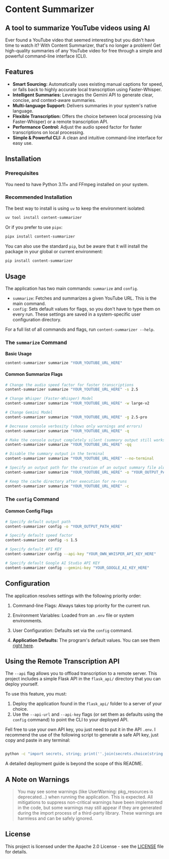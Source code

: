 # Content Summarizer

## A tool to summarize YouTube videos using AI

Ever found a YouTube video that seemed interesting but you didn't have time to watch it? With Content Summarizer, that's no longer a problem! Get high-quality summaries of any YouTube video for free through a simple and powerful command-line interface (CLI).

## Features

- **Smart Sourcing:** Automatically uses existing manual captions for speed, or falls back to highly accurate local transcription using Faster-Whisper.
- **Intelligent Summaries:** Leverages the Gemini API to generate clear, concise, and context-aware summaries.
- **Multi-language Support:** Delivers summaries in your system's native language.
- **Flexible Transcription:** Offers the choice between local processing (via Faster-Whisper) or a remote transcription API.
- **Performance Control:** Adjust the audio speed factor for faster transcriptions on local processing.
- **Simple & Powerful CLI:** A clean and intuitive command-line interface for easy use.

## Installation

### Prerequisites

You need to have Python 3.11+ and FFmpeg installed on your system.

### Recommended Installation

The best way to install is using `uv` to keep the environment isolated:

```bash
uv tool install content-summarizer
```

Or if you prefer to use `pipx`:

```bash
pipx install content-summarizer
```

You can also use the standard `pip`, but be aware that it will install the package in your global or current environment:

```bash
pip install content-summarizer
```

## Usage

The application has two main commands: `summarize` and `config`.

- `summarize`: Fetches and summarizes a given YouTube URL. This is the main command.
- `config`: Sets default values for flags, so you don't have to type them on every run. These settings are saved in a system-specific user configuration directory.

For a full list of all commands and flags, run `content-summarizer --help`.

### The `summarize` Command

**Basic Usage**

```bash
content-summarizer summarize "YOUR_YOUTUBE_URL_HERE"
```

#### Common Summarize Flags

```bash
# Change the audio speed factor for faster transcriptions
content-summarizer summarize "YOUR_YOUTUBE_URL_HERE" -s 2.5

# Change Whisper (Faster-Whisper) Model
content-summarizer summarize "YOUR_YOUTUBE_URL_HERE" -w large-v2

# Change Gemini Model
content-summarizer summarize "YOUR_YOUTUBE_URL_HERE" -g 2.5-pro

# Decrease console verbosity (shows only warnings and errors)
content-summarizer summarize "YOUR_YOUTUBE_URL_HERE" -q

# Make the console output completely silent (summary output still works)
content-summarizer summarize "YOUR_YOUTUBE_URL_HERE" -qq

# Disable the summary output in the terminal
content-summarizer summarize "YOUR_YOUTUBE_URL_HERE" --no-terminal

# Specify an output path for the creation of an output summary file alongside the normal terminal output
content-summarizer summarize "YOUR_YOUTUBE_URL_HERE" -o "YOUR_OUTPUT_PATH_HERE"

# Keep the cache directory after execution for re-runs
content-summarizer summarize "YOUR_YOUTUBE_URL_HERE" -c
```

### The `config` Command

#### Common Config Flags

```bash
# Specify default output path
content-summarizer config -o "YOUR_OUTPUT_PATH_HERE"

# Specify default speed factor
content-summarizer config -s 1.5

# Specify default API KEY
content-summarizer config --api-key "YOUR_OWN_WHISPER_API_KEY_HERE"

# Specify default Google AI Studio API KEY
content-summarizer config --gemini-key "YOUR_GOOGLE_AI_KEY_HERE"
```

## Configuration

The application resolves settings with the following priority order:

1. Command-line Flags: Always takes top priority for the current run.

2. Environment Variables: Loaded from an `.env` file or system environments.

3. User Configuration: Defaults set via the `config` command.

4. **Application Defaults:** The program's default values. You can see them [right here](https://github.com/CorvoCS08/content_sumarizer/blob/9f8329ff23bd8e070ad6cfd3770724981ea9d7ce/src/core.py#L148-L162).

## Using the Remote Transcription API

The `--api` flag allows you to offload transcription to a remote server. This project includes a simple Flask API in the `flask_api/` directory that you can deploy yourself.

To use this feature, you must:

1.  Deploy the application found in the `flask_api/` folder to a server of your choice.
2.  Use the `--api-url` and `--api-key` flags (or set them as defaults using the `config` command) to point the CLI to your deployed API.

Fell free to use your own API key, you just need to put it in the API `.env`. I recommend the use of the following script to generate a safe API key, just copy and paste in any terminal:

```bash

python -c "import secrets, string; print(''.join(secrets.choice(string.ascii_letters + string.digits) for _ in range(30)))"
```

A detailed deployment guide is beyond the scope of this README.

## A Note on Warnings

> You may see some warnings (like UserWarning: pkg_resources is deprecated...) when running the application. This is expected. All mitigations to suppress non-critical warnings have been implemented in the code, but some warnings may still appear if they are generated during the import process of a third-party library. These warnings are harmless and can be safely ignored.

## License

This project is licensed under the Apache 2.0 License - see the [LICENSE](LICENSE) file for details.

